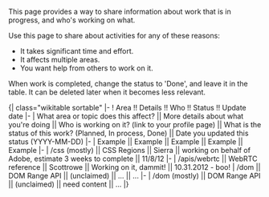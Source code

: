 This page provides a way to share information about work that is in progress, and who's working on what. 

Use this page to share about activities for any of these reasons:
* It takes significant time and effort.
* It affects multiple areas.
* You want help from others to work on it.

When work is completed, change the status to 'Done', and leave it in the table. It can be deleted later when it becomes less relevant. 

{| class="wikitable sortable"
|-
! Area !! Details !! Who !! Status !! Update date
|-
| What area or topic does this affect? || More details about what you're doing || Who is working on it? (link to your profile page) || What is the status of this work? (Planned, In process, Done) || Date you updated this status (YYYY-MM-DD)
|-
| Example || Example || Example || Example || Example
|-
| /css (mostly) || CSS Regions || Sierra || working on behalf of Adobe, estimate 3 weeks to complete || 11/8/12
|-
| /apis/webrtc || WebRTC reference || Scottrowe || Working on it, dammit! || 10.31.2012 - boo!
| /dom || DOM Range API || (unclaimed) || ... || ...
|-
| /dom (mostly) || DOM Range API || (unclaimed) || need content || ...
|}